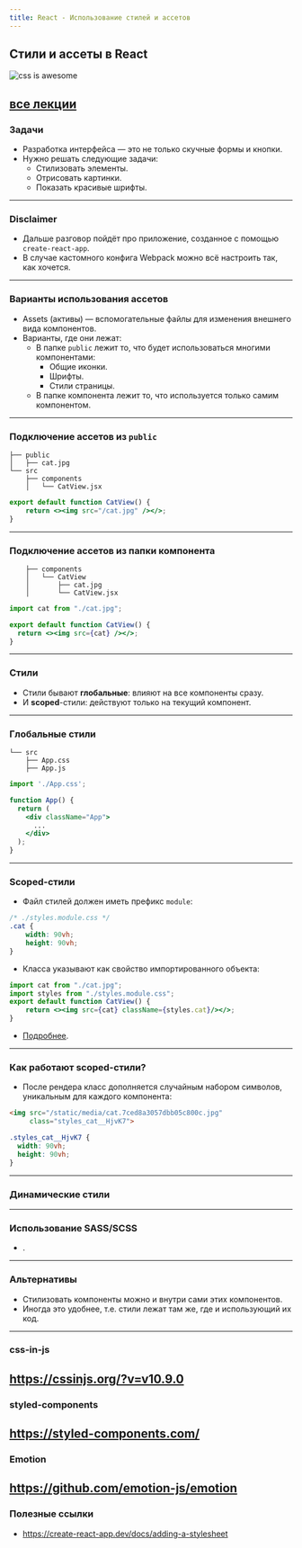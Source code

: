 ```yaml
---
title: React - Использование стилей и ассетов
---
```


## Стили и ассеты в React

![css is awesome](assets/react-styling/css-awesome.png)

[все лекции](https://github.com/dmitryweiner/lectures/blob/main/README.md)
---

### Задачи
* Разработка интерфейса &mdash; это не только скучные формы и кнопки.
* Нужно решать следующие задачи:
    * Стилизовать элементы.
    * Отрисовать картинки.
    * Показать красивые шрифты.
---

### Disclaimer
* Дальше разговор пойдёт про приложение, созданное с помощью ```create-react-app```.
* В случае кастомного конфига Webpack можно всё настроить так, как хочется.
---

### Варианты использования ассетов
* Assets (активы) &mdash; вспомогательные файлы для изменения внешнего вида компонентов.
* Варианты, где они лежат:
  * В папке ```public``` лежит то, что будет использоваться многими компонентами:
    * Общие иконки.
    * Шрифты.
    * Стили страницы.
  * В папке компонента лежит то, что используется только самим компонентом.
---

### Подключение ассетов из `public`
```shell
├── public
│   ├── cat.jpg
└── src
    ├── components
    │   └── CatView.jsx
```
```jsx
export default function CatView() {
    return <><img srс="/cat.jpg" /></>;
}
```
---

### Подключение ассетов из папки компонента
```shell
    ├── components
    │   └── CatView
    │       ├── cat.jpg
    │       └── CatView.jsx
```
```jsx
import cat from "./cat.jpg";

export default function CatView() {
  return <><img src={cat} /></>;
}
```
---

### Стили
* Стили бывают **глобальные**: влияют на все компоненты сразу.
* И **scoped**-стили: действуют только на текущий компонент.
---

### Глобальные стили
```shell
└── src
    ├── App.css
    ├── App.js
```
```jsx
import './App.css';

function App() {
  return (
    <div className="App">
      ...
    </div>
  );
}
```
---

### Scoped-стили
* Файл стилей должен иметь префикс `module`:
```css
/* ./styles.module.css */
.cat {
    width: 90vh;
    height: 90vh;
}
```
* Класса указывают как свойство импортированного объекта:
```jsx
import cat from "./cat.jpg";
import styles from "./styles.module.css";
export default function CatView() {
    return <><img src={cat} className={styles.cat}/></>;
}
```
* [Подробнее](https://create-react-app.dev/docs/adding-a-css-modules-stylesheet/).
---

### Как работают scoped-стили?
* После рендера класс дополняется случайным набором символов, уникальным для каждого компонента:

```html
<img src="/static/media/cat.7ced8a3057dbb05c800c.jpg" 
     class="styles_cat__HjvK7">
```

```css
.styles_cat__HjvK7 {
  width: 90vh;
  height: 90vh;
}
```
---

### Динамические стили
---

### Использование SASS/SCSS
* [](https://create-react-app.dev/docs/adding-a-sass-stylesheet).
---

### Альтернативы
* Стилизовать компоненты можно и внутри сами этих компонентов.
* Иногда это удобнее, т.е. стили лежат там же, где и использующий их код.
---

### css-in-js
https://cssinjs.org/?v=v10.9.0
---

### styled-components
https://styled-components.com/
---

### Emotion
https://github.com/emotion-js/emotion
---

### Полезные ссылки 
* https://create-react-app.dev/docs/adding-a-stylesheet